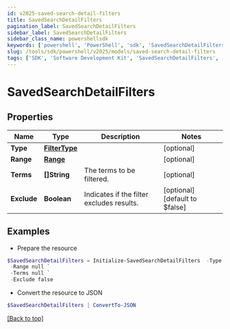 ```yaml
---
id: v2025-saved-search-detail-filters
title: SavedSearchDetailFilters
pagination_label: SavedSearchDetailFilters
sidebar_label: SavedSearchDetailFilters
sidebar_class_name: powershellsdk
keywords: ['powershell', 'PowerShell', 'sdk', 'SavedSearchDetailFilters', 'V2025SavedSearchDetailFilters'] 
slug: /tools/sdk/powershell/v2025/models/saved-search-detail-filters
tags: ['SDK', 'Software Development Kit', 'SavedSearchDetailFilters', 'V2025SavedSearchDetailFilters']
---
```



# SavedSearchDetailFilters

## Properties

Name | Type | Description | Notes
------------ | ------------- | ------------- | -------------
**Type** | [**FilterType**](filter-type) |  | [optional] 
**Range** | [**Range**](range) |  | [optional] 
**Terms** | **[]String** | The terms to be filtered. | [optional] 
**Exclude** | **Boolean** | Indicates if the filter excludes results. | [optional] [default to $false]

## Examples

- Prepare the resource
```powershell
$SavedSearchDetailFilters = Initialize-SavedSearchDetailFilters  -Type null `
 -Range null `
 -Terms null `
 -Exclude false
```

- Convert the resource to JSON
```powershell
$SavedSearchDetailFilters | ConvertTo-JSON
```


[[Back to top]](#) 

